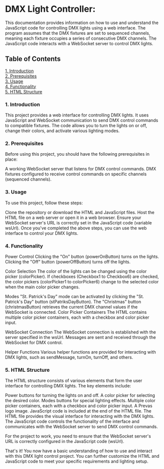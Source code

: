 # DMX Light Controller:

This documentation provides information on how to use and understand the JavaScript code for controlling DMX lights using a web interface. The program assumes that the DMX fixtures are set to sequenced channels, meaning each fixture occupies a series of consecutive DMX channels. The JavaScript code interacts with a WebSocket server to control DMX lights.

## Table of Contents

[1. Introduction](#introduction)<br>
[2. Prerequisites](#prerequisites)<br>
[3. Usage](#usage)<br>
[4. Functionality](#functionality)<br>
[5. HTML Structure](#html-structure)<br>

### 1. Introduction<a name="introduction"></a>

This project provides a web interface for controlling DMX lights. It uses JavaScript and WebSocket communication to send DMX control commands to compatible fixtures. The code allows you to turn the lights on or off, change their colors, and activate various lighting modes.

### 2. Prerequisites<a name="prerequisites"></a>

Before using this project, you should have the following prerequisites in place:

A working WebSocket server that listens for DMX control commands.
DMX fixtures configured to receive control commands on specific channels (sequenced channels).

### 3. Usage<a name="usage"></a>

To use this project, follow these steps:

Clone the repository or download the HTML and JavaScript files.
Host the HTML file on a web server or open it in a web browser.
Ensure your WebSocket server's URL is correctly set in the JavaScript code (variable wsUrl).
Once you've completed the above steps, you can use the web interface to control your DMX lights.

### 4. Functionality<a name="functionality"></a>

Power Control
Clicking the "On" button (powerOnButton) turns on the lights.
Clicking the "Off" button (powerOffButton) turns off the lights.

Color Selection
The color of the lights can be changed using the color picker (colorPicker).
If checkboxes (Checkbox1 to Checkbox6) are checked, the color pickers (colorPicker1 to colorPicker6) change to the selected color when the main color picker changes.

Modes
"St. Patrick's Day" mode can be activated by clicking the "St. Patrick's Day" button (stPatriksDayButton).
The "Christmas" button (christmasButton) retrieves the current DMX channel values if the WebSocket is connected.
Color Picker Containers
The HTML contains multiple color picker containers, each with a checkbox and color picker input.

WebSocket Connection
The WebSocket connection is established with the server specified in the wsUrl.
Messages are sent and received through the WebSocket for DMX control.

Helper Functions
Various helper functions are provided for interacting with DMX lights, such as sendMessage, turnOn, turnOff, and others.

### 5. HTML Structure<a name="html-structure"></a>

The HTML structure consists of various elements that form the user interface for controlling DMX lights. The key elements include:

Power buttons for turning the lights on and off.
A color picker for selecting the desired color.
Modes buttons for special lighting effects.
Multiple color picker containers, each with a checkbox and color picker input.
A Prevas logo image.
JavaScript code is included at the end of the HTML file.
The HTML file provides the visual interface for interacting with the DMX lights. The JavaScript code controls the functionality of the interface and communicates with the WebSocket server to send DMX control commands.

For the project to work, you need to ensure that the WebSocket server's URL is correctly configured in the JavaScript code (wsUrl).

That's it! You now have a basic understanding of how to use and interact with this DMX light control project. You can further customize the HTML and JavaScript code to meet your specific requirements and lighting setup.
